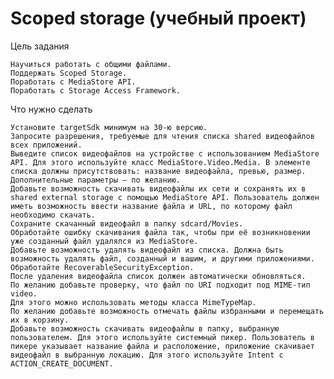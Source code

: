 # Scoped storage (учебный проект)

Цель задания

    Научиться работать с общими файлами.
    Поддержать Scoped Storage.
    Поработать с MediaStore API.
    Поработать с Storage Access Framework. 


Что нужно сделать

    Установите targetSdk минимум на 30-ю версию.
    Запросите разрешения, требуемые для чтения списка shared видеофайлов всех приложений.
    Выведите список видеофайлов на устройстве с использованием MediaStore API. Для этого используйте класс MediaStore.Video.Media. В элементе списка должны присутствовать: название видеофайла, превью, размер. Дополнительные параметры — по желанию.
    Добавьте возможность скачивать видеофайлы их сети и сохранять их в shared external storage с помощью MediaStore API. Пользователь должен иметь возможность ввести название файла и URL, по которому файл необходимо скачать.
    Сохраните скачанный видеофайл в папку sdcard/Movies.
    Обработайте ошибку скачивания файла так, чтобы при её возникновении уже созданный файл удалялся из MediaStore.
    Добавьте возможность удалять видеофайл из списка. Должна быть возможность удалять файл, созданный и вашим, и другими приложениями. Обработайте RecoverableSecurityException.
    После удаления видеофайла список должен автоматически обновляться.
    По желанию добавьте проверку, что файл по URI подходит под MIME-тип videо.
    Для этого можно использовать методы класса MimeTypeMap.
    По желанию добавьте возможность отмечать файлы избранными и перемещать их в корзину.
    Добавьте возможность скачивать видеофайлы в папку, выбранную пользователем. Для этого используйте системный пикер. Пользователь в пикере указывает название файла и расположение, приложение скачивает видеофайл в выбранную локацию. Для этого используйте Intent с ACTION_CREATE_DOCUMENT.
